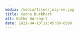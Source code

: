 ```yaml
---
media: /media/files/july-me.jpg
title: Kathe Burkhart
alt: Kathe Burkhart
date: 2021-04-13T11:45:00-0500
---
```

